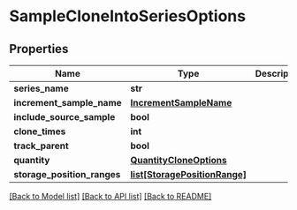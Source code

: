 # SampleCloneIntoSeriesOptions

## Properties
Name | Type | Description | Notes
------------ | ------------- | ------------- | -------------
**series_name** | **str** |  | [optional] 
**increment_sample_name** | [**IncrementSampleName**](IncrementSampleName.md) |  | [optional] 
**include_source_sample** | **bool** |  | [optional] 
**clone_times** | **int** |  | [optional] 
**track_parent** | **bool** |  | [optional] 
**quantity** | [**QuantityCloneOptions**](QuantityCloneOptions.md) |  | [optional] 
**storage_position_ranges** | [**list[StoragePositionRange]**](StoragePositionRange.md) |  | [optional] 

[[Back to Model list]](../README.md#documentation-for-models) [[Back to API list]](../README.md#documentation-for-api-endpoints) [[Back to README]](../README.md)


